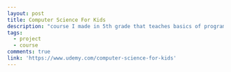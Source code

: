 ```yaml
---
layout: post
title: Computer Science For Kids
description: "course I made in 5th grade that teaches basics of programming to kids/beginners"
tags:
  - project
  - course
comments: true
link: 'https://www.udemy.com/computer-science-for-kids'
---
```

